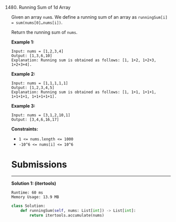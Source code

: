 1480. Running Sum of 1d Array

Given an array `num`s. We define a running sum of an array as `runningSum[i] = sum(nums[0]…nums[i])`.

Return the running sum of `nums`.

 

**Example 1:**
```
Input: nums = [1,2,3,4]
Output: [1,3,6,10]
Explanation: Running sum is obtained as follows: [1, 1+2, 1+2+3, 1+2+3+4].
```

**Example 2:**
```
Input: nums = [1,1,1,1,1]
Output: [1,2,3,4,5]
Explanation: Running sum is obtained as follows: [1, 1+1, 1+1+1, 1+1+1+1, 1+1+1+1+1].
```

**Example 3:**
```
Input: nums = [3,1,2,10,1]
Output: [3,4,6,16,17]
```

**Constraints:**

* `1 <= nums.length <= 1000`
* `-10^6 <= nums[i] <= 10^6`

# Submissions
---
**Solution 1: (itertools)**
```
Runtime: 60 ms
Memory Usage: 13.9 MB
```
```python
class Solution:
    def runningSum(self, nums: List[int]) -> List[int]:
        return itertools.accumulate(nums)
```